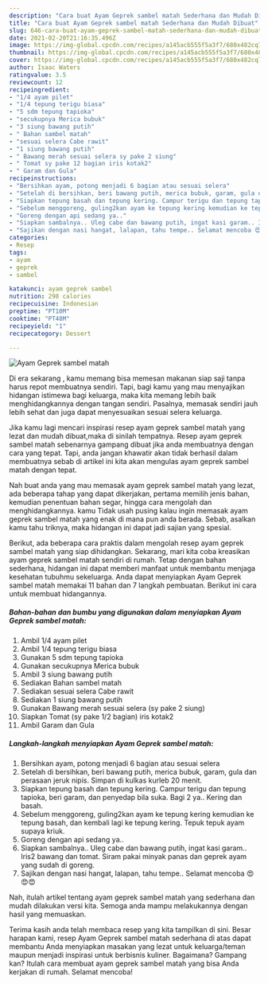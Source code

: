 ```yaml
---
description: "Cara buat Ayam Geprek sambel matah Sederhana dan Mudah Dibuat"
title: "Cara buat Ayam Geprek sambel matah Sederhana dan Mudah Dibuat"
slug: 646-cara-buat-ayam-geprek-sambel-matah-sederhana-dan-mudah-dibuat
date: 2021-02-20T21:16:35.496Z
image: https://img-global.cpcdn.com/recipes/a145acb555f5a3f7/680x482cq70/ayam-geprek-sambel-matah-foto-resep-utama.jpg
thumbnail: https://img-global.cpcdn.com/recipes/a145acb555f5a3f7/680x482cq70/ayam-geprek-sambel-matah-foto-resep-utama.jpg
cover: https://img-global.cpcdn.com/recipes/a145acb555f5a3f7/680x482cq70/ayam-geprek-sambel-matah-foto-resep-utama.jpg
author: Isaac Waters
ratingvalue: 3.5
reviewcount: 12
recipeingredient:
- "1/4 ayam pilet"
- "1/4 tepung terigu biasa"
- "5 sdm tepung tapioka"
- "secukupnya Merica bubuk"
- "3 siung bawang putih"
- " Bahan sambel matah"
- "sesuai selera Cabe rawit"
- "1 siung bawang putih"
- " Bawang merah sesuai selera sy pake 2 siung"
- " Tomat sy pake 12 bagian iris kotak2"
- " Garam dan Gula"
recipeinstructions:
- "Bersihkan ayam, potong menjadi 6 bagian atau sesuai selera"
- "Setelah di bersihkan, beri bawang putih, merica bubuk, garam, gula dan perasaan jeruk nipis. Simpan di kulkas kurleb 20 menit."
- "Siapkan tepung basah dan tepung kering. Campur terigu dan tepung tapioka, beri garam, dan penyedap bila suka. Bagi 2 ya.. Kering dan basah."
- "Sebelum menggoreng, guling2kan ayam ke tepung kering kemudian ke tepung basah, dan kembali lagi ke tepung kering. Tepuk tepuk ayam supaya kriuk."
- "Goreng dengan api sedang ya.."
- "Siapkan sambalnya.. Uleg cabe dan bawang putih, ingat kasi garam.. Iris2 bawang dan tomat. Siram pakai minyak panas dan geprek ayam yang sudah di goreng."
- "Sajikan dengan nasi hangat, lalapan, tahu tempe.. Selamat mencoba 😍😍😍"
categories:
- Resep
tags:
- ayam
- geprek
- sambel

katakunci: ayam geprek sambel 
nutrition: 298 calories
recipecuisine: Indonesian
preptime: "PT10M"
cooktime: "PT48M"
recipeyield: "1"
recipecategory: Dessert

---
```



![Ayam Geprek sambel matah](https://img-global.cpcdn.com/recipes/a145acb555f5a3f7/680x482cq70/ayam-geprek-sambel-matah-foto-resep-utama.jpg)

Di era  sekarang , kamu memang bisa memesan makanan siap saji tanpa harus repot membuatnya sendiri. Tapi, bagi kamu yang mau menyajikan hidangan istimewa bagi keluarga, maka kita memang lebih baik menghidangkannya dengan tangan sendiri. Pasalnya, memasak sendiri jauh lebih sehat dan juga dapat menyesuaikan sesuai selera keluarga.

Jika kamu lagi mencari inspirasi resep ayam geprek sambel matah yang lezat dan mudah dibuat,maka di sinilah tempatnya. Resep ayam geprek sambel matah  sebenarnya gampang dibuat jika anda membuatnya dengan cara yang tepat. Tapi, anda jangan khawatir akan tidak berhasil dalam membuatnya 
sebab di artikel ini kita akan mengulas ayam geprek sambel matah dengan tepat.  



Nah buat anda yang mau memasak ayam geprek sambel matah yang lezat, ada beberapa tahap yang dapat dikerjakan, pertama memilih jenis bahan, kemudian penentuan bahan segar, hingga cara mengolah dan menghidangkannya. kamu Tidak usah pusing kalau ingin memasak ayam geprek sambel matah yang enak di mana pun anda berada. Sebab, asalkan kamu  tahu triknya, maka hidangan ini dapat jadi sajian yang spesial.

Berikut, ada beberapa cara praktis  dalam mengolah resep ayam geprek sambel matah yang siap dihidangkan. Sekarang, mari kita coba kreasikan ayam geprek sambel matah sendiri di rumah. Tetap dengan bahan sederhana, hidangan ini dapat memberi manfaat untuk membantu menjaga kesehatan tubuhmu sekeluarga. Anda dapat menyiapkan Ayam Geprek sambel matah memakai 11 bahan dan 7 langkah pembuatan. Berikut ini cara untuk membuat hidangannya.

<!--inarticleads1-->

##### Bahan-bahan dan bumbu yang digunakan dalam menyiapkan Ayam Geprek sambel matah:

1. Ambil 1/4 ayam pilet
1. Ambil 1/4 tepung terigu biasa
1. Gunakan 5 sdm tepung tapioka
1. Gunakan secukupnya Merica bubuk
1. Ambil 3 siung bawang putih
1. Sediakan  Bahan sambel matah
1. Sediakan sesuai selera Cabe rawit
1. Sediakan 1 siung bawang putih
1. Gunakan  Bawang merah sesuai selera (sy pake 2 siung)
1. Siapkan  Tomat (sy pake 1/2 bagian) iris kotak2
1. Ambil  Garam dan Gula




<!--inarticleads2-->

##### Langkah-langkah menyiapkan Ayam Geprek sambel matah:

1. Bersihkan ayam, potong menjadi 6 bagian atau sesuai selera
1. Setelah di bersihkan, beri bawang putih, merica bubuk, garam, gula dan perasaan jeruk nipis. Simpan di kulkas kurleb 20 menit.
1. Siapkan tepung basah dan tepung kering. Campur terigu dan tepung tapioka, beri garam, dan penyedap bila suka. Bagi 2 ya.. Kering dan basah.
1. Sebelum menggoreng, guling2kan ayam ke tepung kering kemudian ke tepung basah, dan kembali lagi ke tepung kering. Tepuk tepuk ayam supaya kriuk.
1. Goreng dengan api sedang ya..
1. Siapkan sambalnya.. Uleg cabe dan bawang putih, ingat kasi garam.. Iris2 bawang dan tomat. Siram pakai minyak panas dan geprek ayam yang sudah di goreng.
1. Sajikan dengan nasi hangat, lalapan, tahu tempe.. Selamat mencoba 😍😍😍




Nah, itulah artikel tentang  ayam geprek sambel matah  yang sederhana dan mudah dilakukan versi kita. Semoga anda mampu melakukannya dengan hasil yang memuaskan. 

Terima kasih anda telah membaca resep yang kita tampilkan di sini. Besar harapan kami, resep  Ayam Geprek sambel matah sederhana di atas dapat membantu Anda menyiapkan masakan yang lezat untuk keluarga/teman maupun menjadi inspirasi untuk berbisnis kuliner. Bagaimana? Gampang kan? Itulah cara membuat ayam geprek sambel matah yang bisa Anda kerjakan di rumah. Selamat mencoba!

